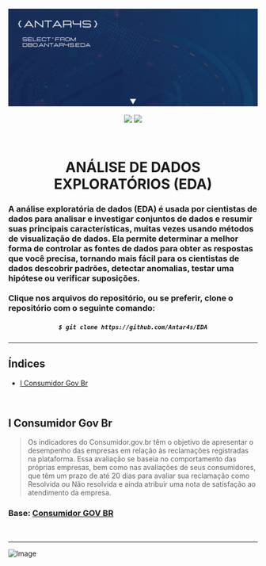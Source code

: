 <!-- BANNER -->
![Wallpaper](https://github.com/Antar4s/EDA/blob/main/assets/EDA.png?raw=true)

<p align="center">
<img src="http://img.shields.io/static/v1?label=LICENSE&message=MIT&color=GREEN&style=for-the-badge"/>     
<img src="http://img.shields.io/static/v1?label=STATUS&message=EM%20DESENVOLVIMENTO&color=GREEN&style=for-the-badge"/>
</p>
<br>

<!-- TITLE -->
<h1 align="center"> ANÁLISE DE DADOS EXPLORATÓRIOS (EDA) </h1>
<h3> A análise exploratória de dados (EDA) é usada por cientistas de dados para analisar e investigar conjuntos de dados e resumir suas principais características, muitas vezes usando métodos de visualização de dados. Ela permite determinar a melhor forma de controlar as fontes de dados para obter as respostas que você precisa, tornando mais fácil para os cientistas de dados descobrir padrões, detectar anomalias, testar uma hipótese ou verificar suposições. <br>  <br>  Clique nos arquivos do repositório, ou se preferir, clone o repositório com o seguinte comando: </h3>

<!-- CLONE REPOSITORY -->
<h5 align="center">
  
```bash
$ git clone https://github.com/Antar4s/EDA
```
</h6>

<!-- BAR -->
<hr>

## Índices
* [I Consumidor Gov Br](#i-consumidor-gov-br)

<br>

<!-- STRUCTURE 1 -->
## I Consumidor Gov Br
> Os indicadores do Consumidor.gov.br têm o objetivo de apresentar o desempenho das empresas em relação às reclamações registradas na plataforma.
Essa avaliação se baseia no comportamento das próprias empresas, bem como nas avaliações de seus consumidores, que têm um prazo de até 20 dias para avaliar sua reclamação como Resolvida ou Não resolvida e ainda atribuir uma nota de satisfação ao atendimento da empresa.
### Base: <a href="https://www.consumidor.gov.br/pages/dadosabertos/externo/">Consumidor GOV BR</a>


<br>

<!-- BAR -->
<hr>

<!-- FOOTER -->
![Image](https://i.imgur.com/p4vnGAN.gif)


